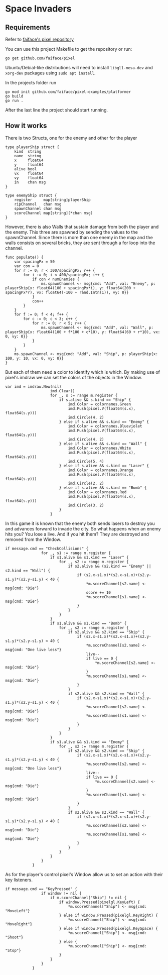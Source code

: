 # Space Invaders

## Requirements

Refer to [faiface's pixel repository](https://github.com/faiface/pixel)

You can use this project Makefile to get the repository or run:

```
go get github.com/faiface/pixel
```

Ubuntu/Debial-like distributions will need to install ```libgl1-mesa-dev``` and ```xorg-dev``` packages using ```sudo apt install```.

In the projects folder run

```
go mod init github.com/faiface/pixel-examples/platformer  
go build
go run .
```

After the last line the project should start running.

## How it works

There is two Structs, one for the enemy and other for the player


```
type playerShip struct {
	kind  string
	name  string
	x     float64
	y     float64
	alive bool
	vx    float64
	vy    float64
	in    chan msg
}

type enemyShip struct {
	register     map[string]playerShip
	ripChannel   chan msg
	spawnChannel chan msg
	scoreChannel map[string](*chan msg)
}
```

However, there is also Walls that sustain damage from both the player and the enemy. This three are spawned by sending the values to the spawnChannel. Since there is more than one enemy in the map and the walls consists on several bricks, they are sent through a for loop into the channel.

```
func populate() {
	var spacingPx = 50
	var con = 0
	for r := 0; r < 300/spacingPx; r++ {
		for i := 0; i < 400/spacingPx; i++ {
			if con < numEnemies {
				ms.spawnChannel <- msg{cmd: "Add", val: "Enemy", p: playerShip{x: float64(100 + spacingPx*i), y: float64(200 + spacingPx*r), vx: float64(-100 + rand.Intn(1)), vy: 0}}
			}
			con++
		}
	}
	for f := 0; f < 4; f++ {
		for c := 0; c < 3; c++ {
			for r := 0; r < 5; r++ {
				ms.spawnChannel <- msg{cmd: "Add", val: "Wall", p: playerShip{x: float64(100 + f*100 + c*10), y: float64(60 + r*10), vx: 0, vy: 0}}
			}
		}
	}
	ms.spawnChannel <- msg{cmd: "Add", val: "Ship", p: playerShip{x: 100, y: 10, vx: 0, vy: 0}}
}
```

But each of them need a color to identify which is which. By making use of pixel's imdraw we can set the colors of the objects in the Window. 

```
var imd = imdraw.New(nil)
					imd.Clear()
					for _, s := range m.register {
						if s.alive && s.kind == "Ship" {
							imd.Color = colornames.Green
							imd.Push(pixel.V(float64(s.x), float64(s.y)))
							imd.Circle(4, 2)
						} else if s.alive && s.kind == "Enemy" {
							imd.Color = colornames.Blueviolet
							imd.Push(pixel.V(float64(s.x), float64(s.y)))
							imd.Circle(4, 2)
						} else if s.alive && s.kind == "Wall" {
							imd.Color = colornames.White
							imd.Push(pixel.V(float64(s.x), float64(s.y)))
							imd.Circle(5, 4)
						} else if s.alive && s.kind == "Laser" {
							imd.Color = colornames.Orange
							imd.Push(pixel.V(float64(s.x), float64(s.y)))
							imd.Circle(2, 2)
						} else if s.alive && s.kind == "Bomb" {
							imd.Color = colornames.Red
							imd.Push(pixel.V(float64(s.x), float64(s.y)))
							imd.Circle(3, 2)
						}
					}
```

In this game it is known that the enemy both sends lasers to destroy you and advances forward to invade the city. So what happens when an enemy hits you? You lose a live. And if you hit them? They are destroyed and removed from the Window. 

```
if message.cmd == "CheckCollisions" {
				for _, s1 := range m.register {
					if s1.alive && s1.kind == "Laser" {
						for _, s2 := range m.register {
							if s2.alive && (s2.kind == "Enemy" || s2.kind == "Wall") {
								if (s2.x-s1.x)*(s2.x-s1.x)+(s2.y-s1.y)*(s2.y-s1.y) < 40 {
									*m.scoreChannel[s2.name] <- msg{cmd: "Die"}
									score += 10
									*m.scoreChannel[s1.name] <- msg{cmd: "Die"}
								}
							}
						}
					}
					if s1.alive && s1.kind == "Bomb" {
						for _, s2 := range m.register {
							if s2.alive && s2.kind == "Ship" {
								if (s2.x-s1.x)*(s2.x-s1.x)+(s2.y-s1.y)*(s2.y-s1.y) < 40 {
									*m.scoreChannel[s2.name] <- msg{cmd: "One live less"}
									live--
									if live == 0 {
										*m.scoreChannel[s2.name] <- msg{cmd: "Die"}
									}
									*m.scoreChannel[s1.name] <- msg{cmd: "Die"}
								}
							}
							if s2.alive && s2.kind == "Wall" {
								if (s2.x-s1.x)*(s2.x-s1.x)+(s2.y-s1.y)*(s2.y-s1.y) < 40 {
									*m.scoreChannel[s2.name] <- msg{cmd: "Die"}
									*m.scoreChannel[s1.name] <- msg{cmd: "Die"}
								}
							}
						}
					}
					if s1.alive && s1.kind == "Enemy" {
						for _, s2 := range m.register {
							if s2.alive && s2.kind == "Ship" {
								if (s2.x-s1.x)*(s2.x-s1.x)+(s2.y-s1.y)*(s2.y-s1.y) < 40 {
									*m.scoreChannel[s2.name] <- msg{cmd: "One live less"}
									live--
									if live == 0 {
										*m.scoreChannel[s2.name] <- msg{cmd: "Die"}
									}
									*m.scoreChannel[s1.name] <- msg{cmd: "Die"}
								}
							}
							if s2.alive && s2.kind == "Wall" {
								if (s2.x-s1.x)*(s2.x-s1.x)+(s2.y-s1.y)*(s2.y-s1.y) < 40 {
									*m.scoreChannel[s2.name] <- msg{cmd: "Die"}
									*m.scoreChannel[s1.name] <- msg{cmd: "Die"}
								}
							}
						}
					}
				}
			}
```

As for the player's control pixel's Window allow us to set an action with their key listeners.

```
if message.cmd == "KeyPressed" {
				if window != nil {
					if m.scoreChannel["Ship"] != nil {
						if window.Pressed(pixelgl.KeyLeft) {
							*m.scoreChannel["Ship"] <- msg{cmd: "MoveLeft"}
						} else if window.Pressed(pixelgl.KeyRight) {
							*m.scoreChannel["Ship"] <- msg{cmd: "MoveRight"}
						} else if window.Pressed(pixelgl.KeySpace) {
							*m.scoreChannel["Ship"] <- msg{cmd: "Shoot"}
						} else {
							*m.scoreChannel["Ship"] <- msg{cmd: "Stop"}
						}
					}
				}
			}
```